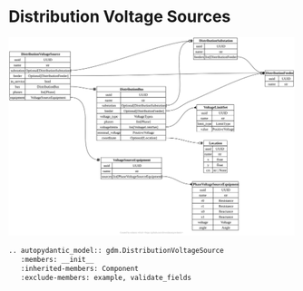 # Distribution Voltage Sources

[![](../../models/DistributionVoltageSource.svg)](../../models/DistributionVoltageSource.svg)

```{eval-rst}
.. autopydantic_model:: gdm.DistributionVoltageSource
   :members: __init__
   :inherited-members: Component
   :exclude-members: example, validate_fields
```